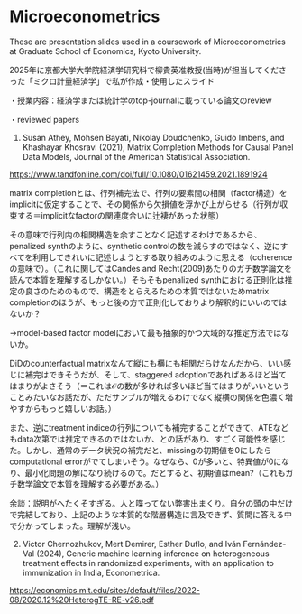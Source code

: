 # Microeconometrics
These are presentation slides used in a coursework of Microeconometrics at Graduate School of Economics, Kyoto University.

2025年に京都大学大学院経済学研究科で柳貴英准教授(当時)が担当してくださった「ミクロ計量経済学」で私が作成・使用したスライド

・授業内容：経済学または統計学のtop-journalに載っている論文のreview

・reviewed papers

1. Susan Athey, Mohsen Bayati, Nikolay Doudchenko, Guido Imbens, and
 Khashayar Khosravi (2021), Matrix Completion Methods for Causal Panel Data
 Models, Journal of the American Statistical Association.

https://www.tandfonline.com/doi/full/10.1080/01621459.2021.1891924

matrix completionとは、行列補完法で、行列の要素間の相関（factor構造）をimplicitに仮定することで、その関係から欠損値を浮かび上がらせる（行列が収束する＝implicitなfactorの関連度合いに辻褄があった状態）

その意味で行列内の相関構造を余すことなく記述するわけであるから、penalized synthのように、synthetic controlの数を減らすのではなく、逆にすべてを利用してきれいに記述しようとする取り組みのように思える（coherenceの意味で）。（これに関してはCandes and Recht(2009)あたりのガチ数学論文を読んで本質を理解するしかない。）そもそもpenalized synthにおける正則化は推定の良さのためのもので、構造をとらえるための本質ではないためmatrix completionのほうが、もっと後の方で正則化しておりより解釈的にいいのではないか？

→model-based factor modelにおいて最も抽象的かつ大域的な推定方法ではないか。

DiDのcounterfactual matrixなんて縦にも横にも相関だらけなんだから、いい感じに補完はできそうだが、そして、staggered adoptionであればあるほど当てはまりがよさそう（＝これは$\mathcal{O}$の数が多ければ多いほど当てはまりがいいということみたいなお話だが、ただサンプルが増えるわけでなく縦横の関係を色濃く増やすからもっと嬉しいお話。）

また、逆にtreatment indiceの行列についても補完することができて、ATEなどもdata次第では推定できるのではないか、との話があり、すごく可能性を感じた。しかし、通常のデータ状況の補完だと、missingの初期値を0にしたらcomputational errorがでてしまいそう。なぜなら、0が多いと、特異値が0になり、最小化問題の解になり続けるので。だとすると、初期値はmean?（これもガチ数学論文で本質を理解する必要がある。）

余談：説明がへたくそすぎる。人と喋ってない弊害出まくり。自分の頭の中だけで完結しており、上記のような本質的な階層構造に言及できず、質問に答える中で分かってしまった。理解が浅い。

2. Victor Chernozhukov, Mert Demirer, Esther Duflo, and Iván Fernández-Val (2024), Generic machine learning inference on heterogeneous treatment effects in randomized experiments, with an application to immunization in India, Econometrica.

https://economics.mit.edu/sites/default/files/2022-08/2020.12%20HeterogTE-RE-v26.pdf
